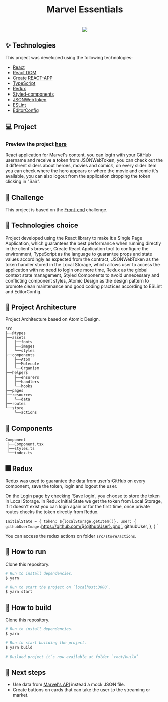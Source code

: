 <h1 align="center">Marvel Essentials</h1>

<h1 align="center"><img src="./src/assets/images/preview.gif" /></h1>

## ✨ Technologies

This project was developed using the following technologies:

- [React](https://reactjs.org/)
- [React DOM](https://pt-br.reactjs.org/docs/react-dom.html)
- [Create REACT-APP](https://github.com/facebook/create-react-app)
- [TypeScript](https://www.typescriptlang.org/)
- [Redux](https://react-redux.js.org/)
- [Styled-components](https://www.styled-components.com/)
- [JSONWebToken](https://jwt.io/)
- [ESLint](https://eslint.org/)
- [EditorConfig](https://editorconfig.org/)

## 💻 Project

### Preview the project [here](https://marvel-essentials-fss.vercel.app)

React application for Marvel's content, you can login with your GitHub username and receive a token from JSONWebToken, you can check out the 3 different sliders about heroes, movies and comics, on every slider item you can check where the hero appears or where the movie and comic it's available, you can also logout from the application dropping the token clicking in "Sair".

## 🎯 Challenge

This project is based on the [Front-end](https://github.com/Mestres-da-Web/desafio-frontend-jr) challenge.


## 🔧 Technologies choice

Project developed using the React library to make it a Single Page Application, which guarantees the best performance when running directly in the client's browser, Create React Application tool to configure the environment, TypeScript as the language to guarantee props and state values accordingly as expected from the contract, JSONWebToken as the token handler stored in the Local Storage, which allows user to access the application with no need to login one more time, Redux as the global context state management, Styled Components to avoid unnecessary and conflicting component styles, Atomic Design as the design pattern to promote clean maintenance and good coding practices according to ESLint and EditorConfig.

 ## 🔨 Project Architecture

 Project Architecture based on Atomic Design.

 ```
 src
 ├──@types
 ├──assets
 │   ├──fonts
 │   ├──images
 │   └──styles
 ├──components
 │   ├──Atom
 │   ├──Molecule
 │   └──Organism
 ├──helpers
 │   ├──ensurers
 │   ├──handlers
 │   └──hooks
 ├──pages
 ├──resources
 │   └──data
 ├──routes
 └──store
     └──actions
 ```

 ## 🧪 Components

 ```
 Component
  ├──Component.tsx
  ├──styles.ts
  └──index.ts
 ```

 ## 🎆 Redux

  Redux was used to guarantee the data from user's GitHub on every component, save the token, login and logout the user.

  On the Login page by checking 'Save login', you choose to store the token in Local Storage. In Redux Initial State we get the token from Local Storage, if it doesn't exist you can login again or for the first time, once private routes checks the token directly from Redux.

 `
  InitialState = {
    token: ${localStorage.getItem()},
    user: {
      githubUserImage: `https://github.com/${githubUser}.png`,
      githubUser,
    },
  }
 `

  You can access the redux actions on folder `src/store/actions`.

## 🚀 How to run

Clone this repository.
```bash
# Run to install dependencies.
$ yarn

# Run to start the project on `localhost:3000`.
$ yarn start
```

## 🚧 How to build

Clone this repository.
```bash
# Run to install dependencies.
$ yarn

# Run to start building the project.
$ yarn build

# Builded project it´s now available at folder `root/build`
```

## 💎 Next steps

- Use data from [Marvel's API](https://developer.marvel.com/) instead a mock JSON file.
- Create buttons on cards that can take the user to the streaming or market.
